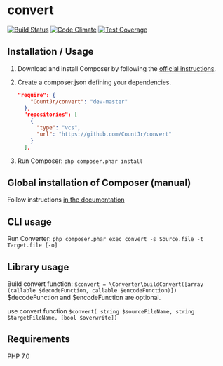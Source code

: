# convert
[![Build Status](https://travis-ci.org/CountJr/convert.svg?branch=master)](https://travis-ci.org/CountJr/convert)
[![Code Climate](https://codeclimate.com/github/CountJr/convert/badges/gpa.svg)](https://codeclimate.com/github/CountJr/convert)
[![Test Coverage](https://codeclimate.com/github/CountJr/convert/badges/coverage.svg)](https://codeclimate.com/github/CountJr/convert/coverage)

Installation / Usage
--------------------

1. Download and install Composer by following the [official instructions](https://getcomposer.org/download/).
2. Create a composer.json defining your dependencies.

    ``` json
    "require": {
        "CountJr/convert": "dev-master"
      },
      "repositories": [
        {
          "type": "vcs",
          "url": "https://github.com/CountJr/convert"
        }
      ],
    ```

3. Run Composer: `php composer.phar install`

Global installation of Composer (manual)
----------------------------------------

Follow instructions [in the documentation](https://getcomposer.org/doc/00-intro.md#globally)

CLI usage
---------

Run Converter: `php composer.phar exec convert -s Source.file -t Target.file [-o]`

Library usage
-------------

Build convert function:
`$convert = \Converter\buildConvert([array (callable $decodeFunction, callable $encodeFunction)])`
$decodeFunction and $encodeFunction are optional.

use convert function
`$convert( string $sourceFileName, string $targetFileName, [bool $overwrite])`

Requirements
------------

PHP 7.0
